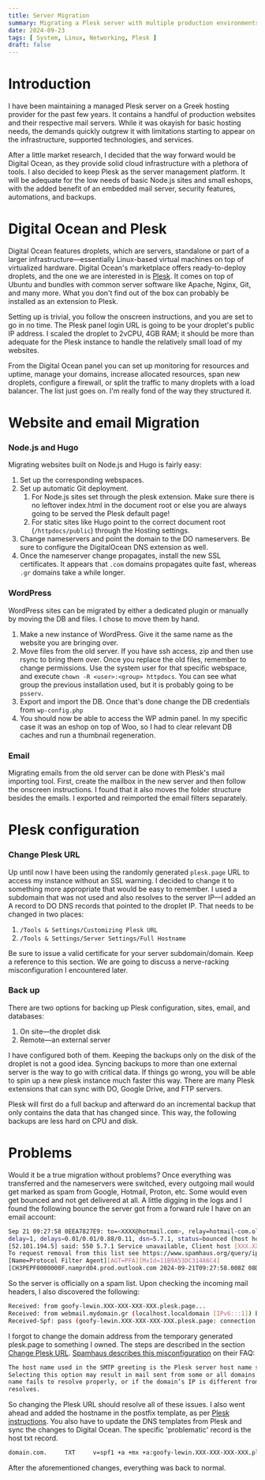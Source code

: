 ```yaml
---
title: Server Migration
summary: Migrating a Plesk server with multiple production environments.
date: 2024-09-23
tags: [ System, Linux, Networking, Plesk ]
draft: false
---
```


# Introduction

I have been maintaining a managed Plesk server on a Greek hosting provider for the past few years. It contains a handful
of production websites and their respective mail servers. While it was okayish for basic hosting needs, the demands
quickly outgrew it with limitations starting to appear on the infrastructure, supported technologies, and services.

After a little market research, I decided that the way forward would be Digital Ocean, as they provide solid cloud
infrastructure with a plethora of tools. I also decided to keep Plesk as the server
management platform. It will be adequate for the low needs of basic Node.js sites and small eshops, with the
added benefit of an embedded mail server, security features, automations, and backups.

# Digital Ocean and Plesk

Digital Ocean features droplets, which are servers, standalone or part of a larger infrastructure—essentially
Linux-based virtual machines on top of virtualized hardware. Digital Ocean's marketplace offers ready-to-deploy
droplets, and the one we are interested in is [Plesk](https://marketplace.digitalocean.com/apps/plesk). It comes on top
of Ubuntu and bundles with common server software like Apache, Nginx, Git, and many more. What you don't find out of the
box can probably be installed as an extension to Plesk.

Setting up is trivial, you follow the onscreen instructions, and you are set to go in no time. The Plesk panel login URL
is going to be your droplet's public IP address. I scaled the droplet to 2vCPU, 4GB RAM; it should be more than adequate
for the Plesk instance to handle the relatively small load of my websites.

From the Digital Ocean panel you can set up monitoring for resources and uptime, manage your domains, increase allocated
resources, span new droplets, configure a firewall, or split the traffic to many droplets with a load balancer. The list
just goes on. I'm really fond of the way they structured it.

# Website and email Migration

### Node.js and Hugo

Migrating websites built on Node.js and Hugo is fairly easy:

1. Set up the corresponding webspaces.
2. Set up automatic Git deployment.
   1. For Node.js sites set through the plesk extension. Make sure there is no leftover index.html in the document root
      or else you are always going to be served the Plesk default page!
   2. For static sites like Hugo point to the correct document root (`/httpdocs/public`) through the Hosting settings.
3. Change nameservers and point the domain to the DO nameservers. Be sure to configure the DigitalOcean DNS extension as
   well.
4. Once the nameserver change propagates, install the new SSL certificates. It appears that `.com` domains propagates
   quite fast, whereas `.gr` domains take a while longer.

### WordPress

WordPress sites can be migrated by either a dedicated plugin or manually by moving the DB and files. I chose to move
them by hand.

1. Make a new instance of WordPress. Give it the same name as the website you are bringing over.
2. Move files from the old server. If you have ssh access, zip and then use rsync to bring them over. Once you replace
   the old files, remember to change permissions. Use the system user for that specific webspace, and execute
   `chown -R <user>:<group> httpdocs`. You can see what group the previous installation used, but it is probably going
   to be `psserv`.
3. Export and import the DB. Once that's done change the DB credentials from `wp-config.php`
4. You should now be able to access the WP admin panel. In my specific case it was an eshop on top of Woo,
   so I had to clear relevant DB caches and run a thumbnail regeneration.

### Email

Migrating emails from the old server can be done with Plesk's mail importing tool. First, create the mailbox in the new
server and then follow the onscreen instructions. I found that it also moves the folder structure besides the emails.
I exported and reimported the email filters separately.

# Plesk configuration

### Change Plesk URL

Up until now I have been using the randomly generated `plesk.page` URL to access my instance without an SSL warning. I
decided to change it to something more appropriate that would be easy to remember. I used a subdomain that was not used
and also resolves to the server IP—I added an A record to DO DNS records that pointed to the droplet IP. That needs to
be changed in two places:

1. `/Tools & Settings/Customizing Plesk URL`
2. `/Tools & Settings/Server Settings/Full Hostname`

Be sure to issue a valid certificate for your server subdomain/domain. Keep a reference to this section. We are going to
discuss a nerve-racking misconfiguration I encountered later.

### Back up

There are two options for backing up Plesk configuration, sites, email, and databases:

1. On site—the droplet disk
2. Remote—an external server

I have configured both of them. Keeping the backups only on the disk of the droplet is not a good idea. Syncing backups
to more than one external server is the way to go with critical data. If things go wrong, you will be able to spin up
a new plesk instance much faster this way. There are many Plesk extensions that can sync with DO, Google Drive, and FTP
servers.

Plesk will first do a full backup and afterward do an incremental backup that only contains the data that has changed
since. This way, the following backups are less hard on CPU and disk.

# Problems

Would it be a true migration without problems? Once everything was transferred and the nameservers were switched, every
outgoing mail would get marked as spam from Google, Hotmail, Proton, etc. Some would even get bounced and not get
delivered at all. A little digging in the logs and I found the following bounce the server got from a forward rule I
have on an email account:

```bash
Sep 21 09:27:58 0EEA7827E9: to=<XXXX@hotmail.com>, relay=hotmail-com.olc.protection.outlook.com[52.101.194.5]:25,
delay=1, delays=0.01/0.01/0.88/0.11, dsn=5.7.1, status=bounced (host hotmail-com.olc.protection.outlook.com
[52.101.194.5] said: 550 5.7.1 Service unavailable, Client host [XXX.XXX.XXX.XXX] blocked using Spamhaus. 
To request removal from this list see https://www.spamhaus.org/query/ip/XXX.XXX.XXX.XXX (AS3130). 
[Name=Protocol Filter Agent][AGT=PFA][MxId=11B9A53DC314A6C4] 
[CH3PEPF0000000F.namprd04.prod.outlook.com 2024-09-21T09:27:58.008Z 08DCD29EEC0C7774] (in reply to MAIL FROM command))
```

So the server is officially on a spam list. Upon checking the incoming mail headers, I also discovered the following:

```bash
Received: from goofy-lewin.XXX-XXX-XXX-XXX.plesk.page...
Received: from webmail.mydomain.gr (localhost.localdomain [IPv6:::1]) by goofy-lewin.XXX-XXX-XXX-XXX.plesk.page (Postfix) 
Received-Spf: pass (goofy-lewin.XXX-XXX-XXX-XXX.plesk.page: connection is authenticated)
```

I forgot to change the domain address from the temporary generated plesk.page to something I owned. The steps are
described in the section [Change Plesk URL](#change-plesk-url).
[Spamhaus describes this misconfiguration](https://www.spamhaus.org/faqs/combined-spam-sources-css/#misconfigured-plesk-hosts-in-css)
on their FAQ:

```md
The host name used in the SMTP greeting is the Plesk server host name specified in Tools & Settings > Server Settings.
Selecting this option may result in mail sent from some or all domains being marked as spam if the Plesk server host
name fails to resolve properly, or if the domain’s IP is different from the one to which the Plesk server host name
resolves.
```

So changing the Plesk URL should resolve all of these issues. I also went ahead and added the hostname in the postfix
template, as per
[Plesk instructions](https://support.plesk.com/hc/en-us/articles/12377559724567-How-to-change-the-hostname-and-SMTP-banner-in-Postfix-on-a-Plesk-server).
You also have to update the DNS templates from Plesk and sync the changes to Digital Ocean. The specific 'problematic'
record is the host txt record.

```bash
domain.com.		TXT 	v=spf1 +a +mx +a:goofy-lewin.XXX-XXX-XXX-XXX.plesk.page -all
```

After the aforementioned changes, everything was back to normal.
